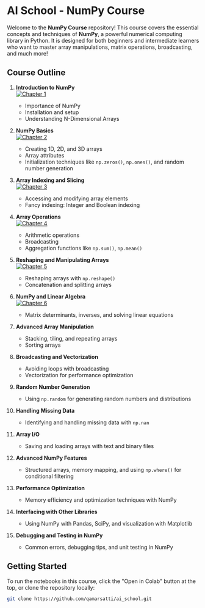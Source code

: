# AI School - NumPy Course


Welcome to the **NumPy Course** repository! This course covers the essential concepts and techniques of **NumPy**, a powerful numerical computing library in Python. It is designed for both beginners and intermediate learners who want to master array manipulations, matrix operations, broadcasting, and much more!

## Course Outline

1. **Introduction to NumPy**<br>
[![Chapter 1](https://colab.research.google.com/assets/colab-badge.svg)](https://colab.research.google.com/github/qamarsatti/ai_school/blob/main/ai_fundamentals/basic/numpy/chapter_1.ipynb)
   - Importance of NumPy
   - Installation and setup
   - Understanding N-Dimensional Arrays
   

2. **NumPy Basics**<br>
[![Chapter 2](https://colab.research.google.com/assets/colab-badge.svg)](https://colab.research.google.com/github/qamarsatti/ai_school/blob/main/ai_fundamentals/basic/numpy/chapter_2.ipynb)
   - Creating 1D, 2D, and 3D arrays
   - Array attributes
   - Initialization techniques like `np.zeros()`, `np.ones()`, and random number generation

3. **Array Indexing and Slicing**<br>
[![Chapter 3](https://colab.research.google.com/assets/colab-badge.svg)](https://colab.research.google.com/github/qamarsatti/ai_school/blob/main/ai_fundamentals/basic/numpy/chapter_3.ipynb)
   - Accessing and modifying array elements
   - Fancy indexing: Integer and Boolean indexing

4. **Array Operations**<br>
[![Chapter 4](https://colab.research.google.com/assets/colab-badge.svg)](https://colab.research.google.com/github/qamarsatti/ai_school/blob/main/ai_fundamentals/basic/numpy/chapter_4.ipynb)
   - Arithmetic operations
   - Broadcasting
   - Aggregation functions like `np.sum()`, `np.mean()`

5. **Reshaping and Manipulating Arrays**<br>
[![Chapter 5](https://colab.research.google.com/assets/colab-badge.svg)](https://colab.research.google.com/github/qamarsatti/ai_school/blob/main/ai_fundamentals/basic/numpy/chapter_5.ipynb)
   - Reshaping arrays with `np.reshape()`
   - Concatenation and splitting arrays

6. **NumPy and Linear Algebra**<br>
[![Chapter 6](https://colab.research.google.com/assets/colab-badge.svg)](https://colab.research.google.com/github/qamarsatti/ai_school/blob/main/ai_fundamentals/basic/numpy/chapter_6.ipynb)
   - Matrix determinants, inverses, and solving linear equations

7. **Advanced Array Manipulation**
   - Stacking, tiling, and repeating arrays
   - Sorting arrays

8. **Broadcasting and Vectorization**
   - Avoiding loops with broadcasting
   - Vectorization for performance optimization

9. **Random Number Generation**
   - Using `np.random` for generating random numbers and distributions

10. **Handling Missing Data**
    - Identifying and handling missing data with `np.nan`

11. **Array I/O**
    - Saving and loading arrays with text and binary files

12. **Advanced NumPy Features**
    - Structured arrays, memory mapping, and using `np.where()` for conditional filtering

13. **Performance Optimization**
    - Memory efficiency and optimization techniques with NumPy

14. **Interfacing with Other Libraries**
    - Using NumPy with Pandas, SciPy, and visualization with Matplotlib

15. **Debugging and Testing in NumPy**
    - Common errors, debugging tips, and unit testing in NumPy

## Getting Started

To run the notebooks in this course, click the "Open in Colab" button at the top, or clone the repository locally:

```bash
git clone https://github.com/qamarsatti/ai_school.git
